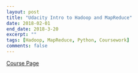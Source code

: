 ```yaml
---
layout: post
title: "Udacity Intro to Hadoop and MapReduce"
date: 2018-02-01
end_date: 2018-3-20
excerpt: ""
tags: [Hadoop, MapReduce, Python, Coursework]
comments: false
---
```


<div markdown="0">
	<a href="https://www.udacity.com/course/intro-to-hadoop-and-mapreduce--ud617" class="btn btn-info">
	Course Page
</a></div>